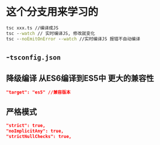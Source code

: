 # 这个分支用来学习的

```cmd
tsc xxx.ts //编译成JS
tsc --watch // 实时编译JS, 修改就变化
tsc --noEmitOnError --watch //实时编译JS 报错不自动编译
```

## -`tsconfig.json`
## 降级编译 从ES6编译到ES5中 更大的兼容性
```json
"target": "es5" //兼容版本
```

## 严格模式
```json
"strict": true,
"noImplicitAny": true,                           
"strictNullChecks": true, 
```